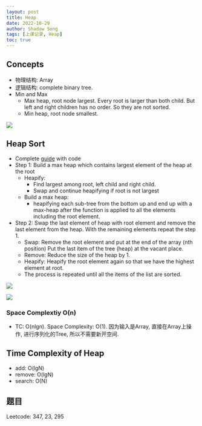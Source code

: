 ```yaml
---
layout: post 
title: Heap
date: 2022-10-29
author: Shadow Song
tags: [上课记录, Heap]
toc: true
---
```


## Concepts

- 物理结构: Array
- 逻辑结构: complete binary tree. 
- Min and Max
	- Max heap, root node largest.  Every root is larger than both child. But left and right children has no order. So they are not sorted. 
	- Min heap, root node smallest. 

![](https://lh3.googleusercontent.com/pw/AM-JKLVWfK4STr75ifDy2o3ImjlQKiFUG1QykcXRdpyUGATPL95PfmmdSVnWnwjzEBjybarLUBMW0jsQZKKIUzqj9O-CLATpeEORV2dVD6F8zpVX1CzoAnJ5oOemhFcuvyI53UhQ6fh1rrvePcRA3tPslHJj=w1000-h599-no?authuser=0)

## Heap Sort

- Complete [guide](https://www.programiz.com/dsa/heap-sort) with code
- Step 1: Build a max heap which contains largest element of the heap at the root
	- Heapify:
		- Find largest among root, left child and right child. 
		- Swap and continue heapifying if root is not largest
	- Build a max heap:
		- heapifying each sub-tree from the bottom up and end up with a max-heap after the function is applied to all the elements including the root element.
- Step 2: Swap the last element of heap with root element and remove the last element from the heap. With the remaining elements repeat the step 1.
	- Swap: Remove the root element and put at the end of the array (nth position) Put the last item of the tree (heap) at the vacant place.
	- Remove: Reduce the size of the heap by 1.
	- Heapify: Heapify the root element again so that we have the highest element at root.
	- The process is repeated until all the items of the list are sorted.

![](https://lh3.googleusercontent.com/pw/AM-JKLWWmLjRWerVM5UaBaect7SZEt_mE4U0G-VCUfX4qbZCMVFQOV3810oNhzUoJmfbCn6TQHX8OawvYV4ze-jNc9ogJKEPd_9gN1FHjl-8I7flAXclCNNOdSSrtrWBgSH64BWZk27XX_fvMpYus3sw9iiB=w651-h425-no?authuser=0)

![](https://lh3.googleusercontent.com/pw/AM-JKLWwGD2ihCx_a86-VEgWnAkWwKS-CLLCuupqCxJc7clhLRZwFYL1z6V0TSKgKL8xoRTTRxkksiSMtDl2Y6TIXU50Isczq5ivzwfk7TzS8QcUCLrxnt6TzcAS69XbJmbK5GxfljP4osqEg8s9sdG0eQLY=w467-h869-no?authuser=0)

### Space Complextiy O(n)

- TC: O(nlgn). Space Complexity: O(1). 因为输入是Array, 直接在Array上操作, 进行序列化的Tree, 所以不需要新开空间. 

## Time Complexity of Heap

- add: O(lgN)
- remove: O(lgN)
- search: O(N)

## 题目

Leetcode: 347, 23, 295
